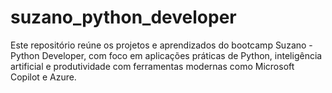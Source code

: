 # suzano_python_developer
Este repositório reúne os projetos e aprendizados do bootcamp Suzano - Python Developer, com foco em aplicações práticas de Python, inteligência artificial e produtividade com ferramentas modernas como Microsoft Copilot e Azure.
